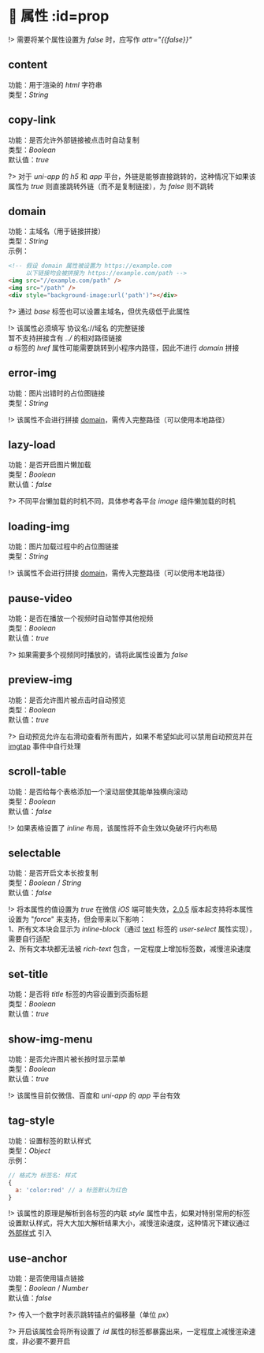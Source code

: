 # 🔨 属性 :id=prop

!> 需要将某个属性设置为 *false* 时，应写作 *attr="{{false}}"*  

## content
功能：用于渲染的 *html* 字符串  
类型：*String*  

## copy-link
功能：是否允许外部链接被点击时自动复制  
类型：*Boolean*  
默认值：*true*  

?> 对于 *uni-app* 的 *h5* 和 *app* 平台，外链是能够直接跳转的，这种情况下如果该属性为 *true* 则直接跳转外链（而不是复制链接），为 *false* 则不跳转  

## domain
功能：主域名（用于链接拼接）  
类型：*String*  
示例：  
```html
<!-- 假设 domain 属性被设置为 https://example.com
     以下链接均会被拼接为 https://example.com/path -->
<img src="//example.com/path" />
<img src="/path" />
<div style="background-image:url('path')"></div>
```

?> 通过 *base* 标签也可以设置主域名，但优先级低于此属性  

!> 该属性必须填写 协议名://域名 的完整链接  
暂不支持拼接含有 *../* 的相对路径链接  
*a* 标签的 *href* 属性可能需要跳转到小程序内路径，因此不进行 *domain* 拼接  

## error-img
功能：图片出错时的占位图链接  
类型：*String*  

!> 该属性不会进行拼接 [domain](#domain)，需传入完整路径（可以使用本地路径）  

## lazy-load
功能：是否开启图片懒加载  
类型：*Boolean*  
默认值：*false*  

?> 不同平台懒加载的时机不同，具体参考各平台 *image* 组件懒加载的时机  

## loading-img
功能：图片加载过程中的占位图链接  
类型：*String*  

!> 该属性不会进行拼接 [domain](#domain)，需传入完整路径（可以使用本地路径）  

## pause-video
功能：是否在播放一个视频时自动暂停其他视频  
类型：*Boolean*  
默认值：*true*  

?> 如果需要多个视频同时播放的，请将此属性设置为 *false*  

## preview-img
功能：是否允许图片被点击时自动预览  
类型：*Boolean*  
默认值：*true*  

?> 自动预览允许左右滑动查看所有图片，如果不希望如此可以禁用自动预览并在 [imgtap](basic/event#imgtap) 事件中自行处理  

## scroll-table
功能：是否给每个表格添加一个滚动层使其能单独横向滚动  
类型：*Boolean*  
默认值：*false*  

!> 如果表格设置了 *inline* 布局，该属性将不会生效以免破坏行内布局  

## selectable
功能：是否开启文本长按复制  
类型：*Boolean* / *String*  
默认值：*false*  

!> 将本属性的值设置为 *true* 在微信 *iOS* 端可能失效，[2.0.5](changelog/changelog#v205) 版本起支持将本属性设置为 "*force*" 来支持，但会带来以下影响：  
1、所有文本块会显示为 *inline-block*（通过 [text](https://developers.weixin.qq.com/miniprogram/dev/component/text.html) 标签的 *user-select* 属性实现），需要自行适配  
2、所有文本块都无法被 *rich-text* 包含，一定程度上增加标签数，减慢渲染速度

## set-title
功能：是否将 *title* 标签的内容设置到页面标题  
类型：*Boolean*  
默认值：*true*  

## show-img-menu
功能：是否允许图片被长按时显示菜单  
类型：*Boolean*  
默认值：*true*  

!> 该属性目前仅微信、百度和 *uni-app* 的 *app* 平台有效  

## tag-style
功能：设置标签的默认样式  
类型：*Object*  
示例：  
```javascript
// 格式为 标签名: 样式
{
  a: 'color:red' // a 标签默认为红色
}
```

!> 该属性的原理是解析到各标签的内联 *style* 属性中去，如果对特别常用的标签设置默认样式，将大大加大解析结果大小，减慢渲染速度，这种情况下建议通过 [外部样式](overview/quickstart#setting) 引入  

## use-anchor
功能：是否使用锚点链接  
类型：*Boolean* / *Number*  
默认值：*false*  

?> 传入一个数字时表示跳转锚点的偏移量（单位 *px*）  

?> 开启该属性会将所有设置了 *id* 属性的标签都暴露出来，一定程度上减慢渲染速度，非必要不要开启  
